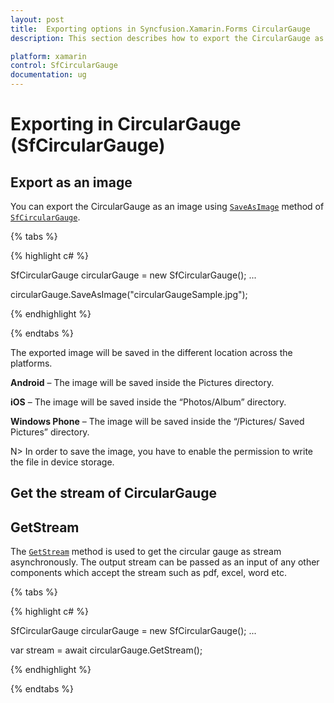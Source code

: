 ```yaml
---
layout: post
title:  Exporting options in Syncfusion.Xamarin.Forms CircularGauge
description: This section describes how to export the CircularGauge as an image and get the stream of Syncfusion.Xamarin.Forms CircularGauge.

platform: xamarin
control: SfCircularGauge
documentation: ug
---
```


# Exporting in CircularGauge (SfCircularGauge)

## Export as an image

You can export the CircularGauge as an image using [`SaveAsImage`](https://help.syncfusion.com/cr/xamarin/Syncfusion.SfGauge.XForms.SfCircularGauge.html#Syncfusion_SfGauge_XForms_SfCircularGauge_SaveAsImage_System_String_) method of [`SfCircularGauge`](https://help.syncfusion.com/cr/xamarin/Syncfusion.SfGauge.XForms.SfCircularGauge.html).

{% tabs %}

{% highlight c# %}

SfCircularGauge circularGauge = new SfCircularGauge();
...

circularGauge.SaveAsImage("circularGaugeSample.jpg");

{% endhighlight %}

{% endtabs %}

The exported image will be saved in the different location across the platforms.

**Android** – The image will be saved inside the Pictures directory.

**iOS** – The image will be saved inside the “Photos/Album” directory.

**Windows Phone** – The image will be saved inside the “/Pictures/ Saved Pictures” directory.

N> In order to save the image, you have to enable the permission to write the file in device storage.

## Get the stream of CircularGauge

## GetStream

The [`GetStream`](https://help.syncfusion.com/cr/xamarin/Syncfusion.SfGauge.XForms.SfCircularGauge.html#Syncfusion_SfGauge_XForms_SfCircularGauge_GetStream) method is used to get the circular gauge as stream asynchronously. The output stream can be passed as an input of any other components which accept the stream such as pdf, excel, word etc.

{% tabs %}

{% highlight c# %}

SfCircularGauge circularGauge = new SfCircularGauge();
...

var stream = await circularGauge.GetStream();

{% endhighlight %}

{% endtabs %}